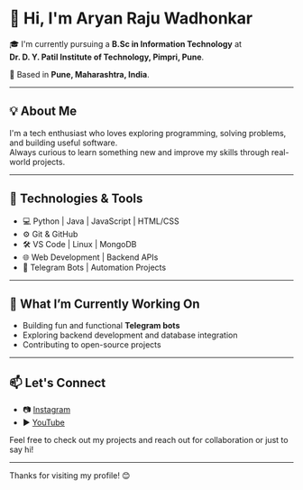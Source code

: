 # 👋 Hi, I'm Aryan Raju Wadhonkar

🎓 I'm currently pursuing a **B.Sc in Information Technology** at  
**Dr. D. Y. Patil Institute of Technology, Pimpri, Pune**.

📍 Based in **Pune, Maharashtra, India**.

---

## 💡 About Me

I'm a tech enthusiast who loves exploring programming, solving problems, and building useful software.  
Always curious to learn something new and improve my skills through real-world projects.

---

## 🔧 Technologies & Tools

- 💻 Python  | Java |  JavaScript |  HTML/CSS
- ⚙️ Git & GitHub
- 🛠️ VS Code | Linux | MongoDB
- 🌐 Web Development | Backend APIs
- 🤖 Telegram Bots | Automation Projects

---

## 🚀 What I’m Currently Working On

- Building fun and functional **Telegram bots**
- Exploring backend development and database integration
- Contributing to open-source projects

---

## 📫 Let's Connect

- 📷 [Instagram](https://instagram.com/your_username)
- ▶️ [YouTube](https://youtube.com/@your_channel)
<!--
- 🌐 [Portfolio](https://your-portfolio.com)
- 💼 [LinkedIn](https://linkedin.com/in/your-profile)
- 📧 Email: your.email@example.com
-->

Feel free to check out my projects and reach out for collaboration or just to say hi!

---

Thanks for visiting my profile! 😊
